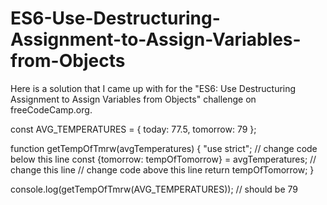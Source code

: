 # ES6-Use-Destructuring-Assignment-to-Assign-Variables-from-Objects
Here is a solution that I came up with for the 
"ES6: Use Destructuring Assignment to Assign Variables from Objects" challenge on freeCodeCamp.org.  

const AVG_TEMPERATURES = {
  today: 77.5,
  tomorrow: 79
};

function getTempOfTmrw(avgTemperatures) {
  "use strict";
  // change code below this line
  const {tomorrow: tempOfTomorrow} = avgTemperatures; // change this line
  // change code above this line
  return tempOfTomorrow;
}

console.log(getTempOfTmrw(AVG_TEMPERATURES)); // should be 79

